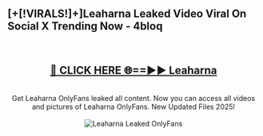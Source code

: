 <h2>[+[!VIRALS!]+]Leaharna Leaked Video Viral On Social X Trending Now - 4bloq</h2>
<br>
<div align="center">
<h2><a href="https://libra.edu.pl?Leaharna" rel="nofollow">🔴 CLICK HERE 🌐==►► Leaharna</a></h2>
<br>
Get Leaharna OnlyFans leaked all content. Now you can access all videos and pictures of Leaharna OnlyFans. New Updated Files 2025!
<br>
<br>
<a href="https://libra.edu.pl?Leaharna" rel="nofollow" data-target="animated-image.originalLink"><img src="https://i.ibb.co.com/WyWwxjT/player-gif2.gif" alt="Leaharna Leaked OnlyFans" style="max-width: 100%; display: inline-block;" data-target="animated-image.originalImage"></a>
</div>
<br>